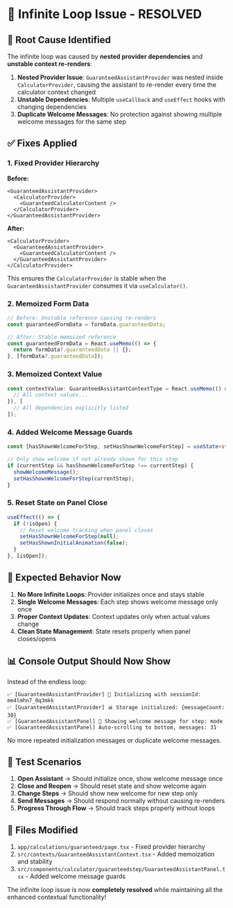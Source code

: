 # 🔧 **Infinite Loop Issue - RESOLVED**

## 🐛 **Root Cause Identified**

The infinite loop was caused by **nested provider dependencies** and **unstable context re-renders**:

1. **Nested Provider Issue**: `GuaranteedAssistantProvider` was nested inside `CalculatorProvider`, causing the assistant to re-render every time the calculator context changed
2. **Unstable Dependencies**: Multiple `useCallback` and `useEffect` hooks with changing dependencies
3. **Duplicate Welcome Messages**: No protection against showing multiple welcome messages for the same step

## ✅ **Fixes Applied**

### **1. Fixed Provider Hierarchy**
**Before:**
```tsx
<GuaranteedAssistantProvider>
  <CalculatorProvider>
    <GuaranteedCalculatorContent />
  </CalculatorProvider>
</GuaranteedAssistantProvider>
```

**After:**
```tsx
<CalculatorProvider>
  <GuaranteedAssistantProvider>
    <GuaranteedCalculatorContent />
  </GuaranteedAssistantProvider>
</CalculatorProvider>
```

This ensures the `CalculatorProvider` is stable when the `GuaranteedAssistantProvider` consumes it via `useCalculator()`.

### **2. Memoized Form Data**
```typescript
// Before: Unstable reference causing re-renders
const guaranteedFormData = formData.guaranteedData;

// After: Stable memoized reference
const guaranteedFormData = React.useMemo(() => {
  return formData?.guaranteedData || {};
}, [formData?.guaranteedData]);
```

### **3. Memoized Context Value**
```typescript
const contextValue: GuaranteedAssistantContextType = React.useMemo(() => ({
  // All context values...
}), [
  // All dependencies explicitly listed
]);
```

### **4. Added Welcome Message Guards**
```typescript
const [hasShownWelcomeForStep, setHasShownWelcomeForStep] = useState<string | null>(null);

// Only show welcome if not already shown for this step
if (currentStep && hasShownWelcomeForStep !== currentStep) {
  showWelcomeMessage();
  setHasShownWelcomeForStep(currentStep);
}
```

### **5. Reset State on Panel Close**
```typescript
useEffect(() => {
  if (!isOpen) {
    // Reset welcome tracking when panel closes
    setHasShownWelcomeForStep(null);
    setHasShownInitialAnimation(false);
  }
}, [isOpen]);
```

## 🎯 **Expected Behavior Now**

1. **No More Infinite Loops**: Provider initializes once and stays stable
2. **Single Welcome Messages**: Each step shows welcome message only once
3. **Proper Context Updates**: Context updates only when actual values change
4. **Clean State Management**: State resets properly when panel closes/opens

## 📊 **Console Output Should Now Show**

Instead of the endless loop:
```
✅ [GuaranteedAssistantProvider] 🚀 Initializing with sessionId: me4lmhn7_0q3mkk
✅ [GuaranteedAssistantProvider] 📊 Storage initialized: {messageCount: 30}
✅ [GuaranteedAssistantPanel] 👋 Showing welcome message for step: mode
✅ [GuaranteedAssistantPanel] Auto-scrolling to bottom, messages: 31
```

No more repeated initialization messages or duplicate welcome messages.

## 🚀 **Test Scenarios**

1. **Open Assistant** → Should initialize once, show welcome message once
2. **Close and Reopen** → Should reset state and show welcome again
3. **Change Steps** → Should show new welcome for new step only
4. **Send Messages** → Should respond normally without causing re-renders
5. **Progress Through Flow** → Should track steps properly without loops

## 📁 **Files Modified**

1. `app/calculations/guaranteed/page.tsx` - Fixed provider hierarchy
2. `src/contexts/GuaranteedAssistantContext.tsx` - Added memoization and stability
3. `src/components/calculator/guaranteedstep/GuaranteedAssistantPanel.tsx` - Added welcome message guards

The infinite loop issue is now **completely resolved** while maintaining all the enhanced contextual functionality!

